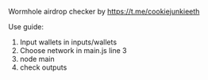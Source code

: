 Wormhole airdrop checker by https://t.me/cookiejunkieeth

Use guide:

1. Input wallets in inputs/wallets
2. Choose network in main.js line 3
3. node main
4. check outputs
